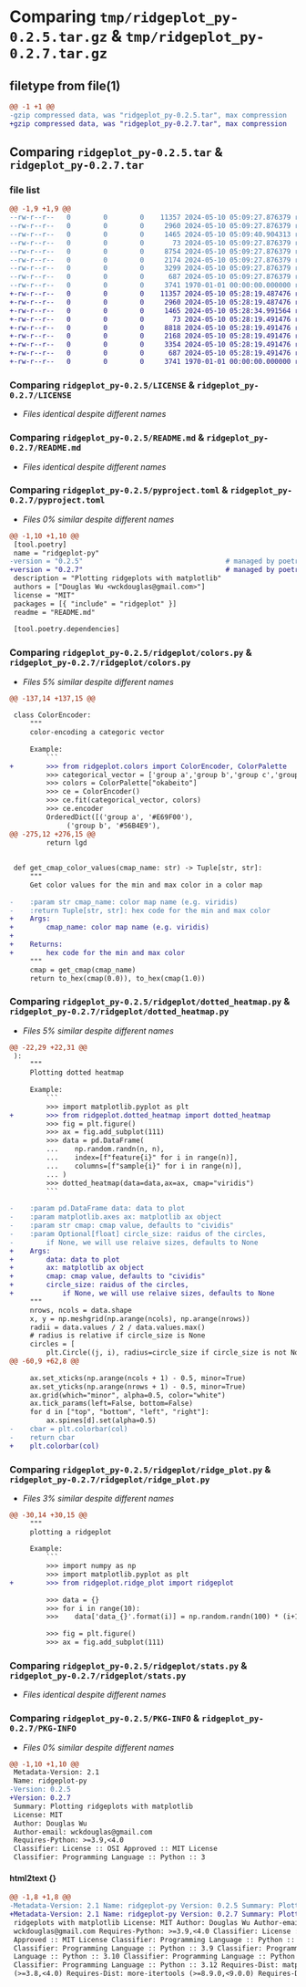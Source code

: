 # Comparing `tmp/ridgeplot_py-0.2.5.tar.gz` & `tmp/ridgeplot_py-0.2.7.tar.gz`

## filetype from file(1)

```diff
@@ -1 +1 @@
-gzip compressed data, was "ridgeplot_py-0.2.5.tar", max compression
+gzip compressed data, was "ridgeplot_py-0.2.7.tar", max compression
```

## Comparing `ridgeplot_py-0.2.5.tar` & `ridgeplot_py-0.2.7.tar`

### file list

```diff
@@ -1,9 +1,9 @@
--rw-r--r--   0        0        0    11357 2024-05-10 05:09:27.876379 ridgeplot_py-0.2.5/LICENSE
--rw-r--r--   0        0        0     2960 2024-05-10 05:09:27.876379 ridgeplot_py-0.2.5/README.md
--rw-r--r--   0        0        0     1465 2024-05-10 05:09:40.904313 ridgeplot_py-0.2.5/pyproject.toml
--rw-r--r--   0        0        0       73 2024-05-10 05:09:27.876379 ridgeplot_py-0.2.5/ridgeplot/__init__.py
--rw-r--r--   0        0        0     8754 2024-05-10 05:09:27.876379 ridgeplot_py-0.2.5/ridgeplot/colors.py
--rw-r--r--   0        0        0     2174 2024-05-10 05:09:27.876379 ridgeplot_py-0.2.5/ridgeplot/dotted_heatmap.py
--rw-r--r--   0        0        0     3299 2024-05-10 05:09:27.876379 ridgeplot_py-0.2.5/ridgeplot/ridge_plot.py
--rw-r--r--   0        0        0      687 2024-05-10 05:09:27.876379 ridgeplot_py-0.2.5/ridgeplot/stats.py
--rw-r--r--   0        0        0     3741 1970-01-01 00:00:00.000000 ridgeplot_py-0.2.5/PKG-INFO
+-rw-r--r--   0        0        0    11357 2024-05-10 05:28:19.487476 ridgeplot_py-0.2.7/LICENSE
+-rw-r--r--   0        0        0     2960 2024-05-10 05:28:19.487476 ridgeplot_py-0.2.7/README.md
+-rw-r--r--   0        0        0     1465 2024-05-10 05:28:34.991564 ridgeplot_py-0.2.7/pyproject.toml
+-rw-r--r--   0        0        0       73 2024-05-10 05:28:19.491476 ridgeplot_py-0.2.7/ridgeplot/__init__.py
+-rw-r--r--   0        0        0     8818 2024-05-10 05:28:19.491476 ridgeplot_py-0.2.7/ridgeplot/colors.py
+-rw-r--r--   0        0        0     2168 2024-05-10 05:28:19.491476 ridgeplot_py-0.2.7/ridgeplot/dotted_heatmap.py
+-rw-r--r--   0        0        0     3354 2024-05-10 05:28:19.491476 ridgeplot_py-0.2.7/ridgeplot/ridge_plot.py
+-rw-r--r--   0        0        0      687 2024-05-10 05:28:19.491476 ridgeplot_py-0.2.7/ridgeplot/stats.py
+-rw-r--r--   0        0        0     3741 1970-01-01 00:00:00.000000 ridgeplot_py-0.2.7/PKG-INFO
```

### Comparing `ridgeplot_py-0.2.5/LICENSE` & `ridgeplot_py-0.2.7/LICENSE`

 * *Files identical despite different names*

### Comparing `ridgeplot_py-0.2.5/README.md` & `ridgeplot_py-0.2.7/README.md`

 * *Files identical despite different names*

### Comparing `ridgeplot_py-0.2.5/pyproject.toml` & `ridgeplot_py-0.2.7/pyproject.toml`

 * *Files 0% similar despite different names*

```diff
@@ -1,10 +1,10 @@
 [tool.poetry]
 name = "ridgeplot-py"
-version = "0.2.5"                                   # managed by poetry-dynamic-versioning
+version = "0.2.7"                                   # managed by poetry-dynamic-versioning
 description = "Plotting ridgeplots with matplotlib"
 authors = ["Douglas Wu <wckdouglas@gmail.com>"]
 license = "MIT"
 packages = [{ "include" = "ridgeplot" }]
 readme = "README.md"
 
 [tool.poetry.dependencies]
```

### Comparing `ridgeplot_py-0.2.5/ridgeplot/colors.py` & `ridgeplot_py-0.2.7/ridgeplot/colors.py`

 * *Files 5% similar despite different names*

```diff
@@ -137,14 +137,15 @@
 
 class ColorEncoder:
     """
     color-encoding a categoric vector
 
     Example:
         ```
+        >>> from ridgeplot.colors import ColorEncoder, ColorPalette
         >>> categorical_vector = ['group a','group b','group c','group a']
         >>> colors = ColorPalette["okabeito"]
         >>> ce = ColorEncoder()
         >>> ce.fit(categorical_vector, colors)
         >>> ce.encoder
         OrderedDict([('group a', '#E69F00'),
              ('group b', '#56B4E9'),
@@ -275,12 +276,15 @@
         return lgd
 
 
 def get_cmap_color_values(cmap_name: str) -> Tuple[str, str]:
     """
     Get color values for the min and max color in a color map
 
-    :param str cmap_name: color map name (e.g. viridis)
-    :return Tuple[str, str]: hex code for the min and max color
+    Args:
+        cmap_name: color map name (e.g. viridis)
+
+    Returns:
+        hex code for the min and max color
     """
     cmap = get_cmap(cmap_name)
     return to_hex(cmap(0.0)), to_hex(cmap(1.0))
```

### Comparing `ridgeplot_py-0.2.5/ridgeplot/dotted_heatmap.py` & `ridgeplot_py-0.2.7/ridgeplot/dotted_heatmap.py`

 * *Files 5% similar despite different names*

```diff
@@ -22,29 +22,31 @@
 ):
     """
     Plotting dotted heatmap
 
     Example:
         ```
         >>> import matplotlib.pyplot as plt
+        >>> from ridgeplot.dotted_heatmap import dotted_heatmap
         >>> fig = plt.figure()
         >>> ax = fig.add_subplot(111)
         >>> data = pd.DataFrame(
         ...    np.random.randn(n, n),
         ...    index=[f"feature{i}" for i in range(n)],
         ...    columns=[f"sample{i}" for i in range(n)],
         ... )
         >>> dotted_heatmap(data=data,ax=ax, cmap="viridis")
         ```
 
-    :param pd.DataFrame data: data to plot
-    :param matplotlib.axes ax: matplotlib ax object
-    :param str cmap: cmap value, defaults to "cividis"
-    :param Optional[float] circle_size: raidus of the circles,
-        if None, we will use relaive sizes, defaults to None
+    Args:
+        data: data to plot
+        ax: matplotlib ax object
+        cmap: cmap value, defaults to "cividis"
+        circle_size: raidus of the circles,
+            if None, we will use relaive sizes, defaults to None
     """
     nrows, ncols = data.shape
     x, y = np.meshgrid(np.arange(ncols), np.arange(nrows))
     radii = data.values / 2 / data.values.max()
     # radius is relative if circle_size is None
     circles = [
         plt.Circle((j, i), radius=circle_size if circle_size is not None else r)
@@ -60,9 +62,8 @@
 
     ax.set_xticks(np.arange(ncols + 1) - 0.5, minor=True)
     ax.set_yticks(np.arange(nrows + 1) - 0.5, minor=True)
     ax.grid(which="minor", alpha=0.5, color="white")
     ax.tick_params(left=False, bottom=False)
     for d in ["top", "bottom", "left", "right"]:
         ax.spines[d].set(alpha=0.5)
-    cbar = plt.colorbar(col)
-    return cbar
+    plt.colorbar(col)
```

### Comparing `ridgeplot_py-0.2.5/ridgeplot/ridge_plot.py` & `ridgeplot_py-0.2.7/ridgeplot/ridge_plot.py`

 * *Files 3% similar despite different names*

```diff
@@ -30,14 +30,15 @@
     """
     plotting a ridgeplot
 
     Example:
         ```
         >>> import numpy as np
         >>> import matplotlib.pyplot as plt
+        >>> from ridgeplot.ridge_plot import ridgeplot
 
         >>> data = {}
         >>> for i in range(10):
         >>>    data['data_{}'.format(i)] = np.random.randn(100) * (i+1)
 
         >>> fig = plt.figure()
         >>> ax = fig.add_subplot(111)
```

### Comparing `ridgeplot_py-0.2.5/ridgeplot/stats.py` & `ridgeplot_py-0.2.7/ridgeplot/stats.py`

 * *Files identical despite different names*

### Comparing `ridgeplot_py-0.2.5/PKG-INFO` & `ridgeplot_py-0.2.7/PKG-INFO`

 * *Files 0% similar despite different names*

```diff
@@ -1,10 +1,10 @@
 Metadata-Version: 2.1
 Name: ridgeplot-py
-Version: 0.2.5
+Version: 0.2.7
 Summary: Plotting ridgeplots with matplotlib
 License: MIT
 Author: Douglas Wu
 Author-email: wckdouglas@gmail.com
 Requires-Python: >=3.9,<4.0
 Classifier: License :: OSI Approved :: MIT License
 Classifier: Programming Language :: Python :: 3
```

#### html2text {}

```diff
@@ -1,8 +1,8 @@
-Metadata-Version: 2.1 Name: ridgeplot-py Version: 0.2.5 Summary: Plotting
+Metadata-Version: 2.1 Name: ridgeplot-py Version: 0.2.7 Summary: Plotting
 ridgeplots with matplotlib License: MIT Author: Douglas Wu Author-email:
 wckdouglas@gmail.com Requires-Python: >=3.9,<4.0 Classifier: License :: OSI
 Approved :: MIT License Classifier: Programming Language :: Python :: 3
 Classifier: Programming Language :: Python :: 3.9 Classifier: Programming
 Language :: Python :: 3.10 Classifier: Programming Language :: Python :: 3.11
 Classifier: Programming Language :: Python :: 3.12 Requires-Dist: matplotlib
 (>=3.8,<4.0) Requires-Dist: more-itertools (>=8.9.0,<9.0.0) Requires-Dist:
```

